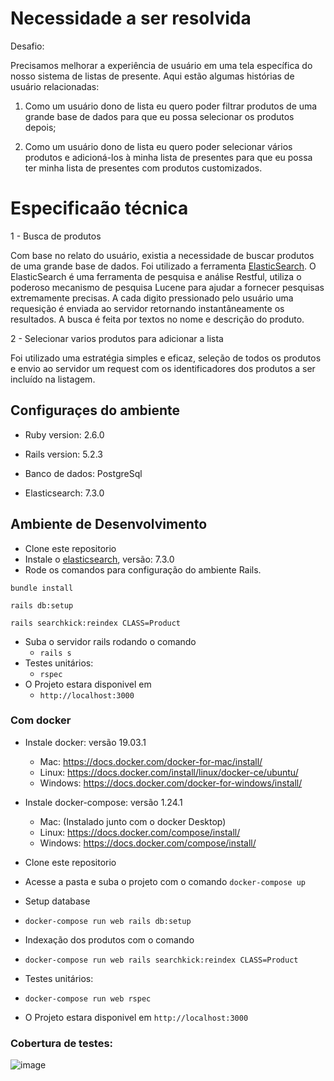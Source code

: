 
# Necessidade a ser resolvida
Desafio:

Precisamos melhorar a experiência de usuário em uma tela específica do nosso sistema de listas de presente. Aqui estão algumas histórias de usuário relacionadas:

1. Como um usuário dono de lista eu quero poder filtrar produtos de uma grande base de dados para que eu possa selecionar os produtos depois;

2. Como um usuário dono de lista eu quero poder selecionar vários produtos e adicioná-los à minha lista de presentes para que eu possa ter minha lista de presentes com produtos customizados.

# Especificaão técnica

1 - Busca de produtos

Com base no relato do usuário, existia a necessidade de buscar produtos de uma grande base de dados. Foi utilizado a ferramenta [ElasticSearch](https://www.elastic.co/pt/products/elasticsearch).
O ElasticSearch é uma ferramenta de pesquisa e análise Restful, utiliza o poderoso mecanismo de pesquisa Lucene para ajudar a fornecer pesquisas extremamente precisas.
A cada digito pressionado pelo usuário uma requesição é enviada ao servidor retornando instantâneamente os resultados. A busca é feita por textos no nome e descrição do produto.

2 - Selecionar varios produtos para adicionar a lista

Foi utilizado uma estratégia simples e eficaz, seleção de todos os produtos e envio ao servidor um request com os identificadores dos produtos a ser incluído na listagem.

## Configuraçes do ambiente

* Ruby version: 2.6.0

* Rails version: 5.2.3

* Banco de dados: PostgreSql

* Elasticsearch: 7.3.0

## Ambiente de Desenvolvimento
* Clone este repositorio
* Instale o [elasticsearch](https://www.elastic.co/guide/en/elasticsearch/reference/7.3/install-elasticsearch.html), versão: 7.3.0
* Rode os comandos para configuração do ambiente Rails.

 `bundle install`

`rails db:setup`

`rails searchkick:reindex CLASS=Product`
* Suba o servidor rails rodando o comando  
  - `rails s`
* Testes unitários: 
  - `rspec`
* O Projeto estara disponivel em 
  - `http://localhost:3000`


### Com docker
* Instale docker: versão 19.03.1
     - Mac: 
        https://docs.docker.com/docker-for-mac/install/
     - Linux:
        https://docs.docker.com/install/linux/docker-ce/ubuntu/
     - Windows:
        https://docs.docker.com/docker-for-windows/install/

* Instale docker-compose: versão 1.24.1
    - Mac: 
        (Instalado junto com o docker Desktop)
     - Linux:
        https://docs.docker.com/compose/install/
     - Windows:
        https://docs.docker.com/compose/install/

* Clone este repositorio
* Acesse a pasta e suba o projeto com o comando `docker-compose up`
* Setup database 
 - `docker-compose run web rails db:setup`
* Indexação dos produtos com o comando 
 - `docker-compose run web rails searchkick:reindex CLASS=Product`
* Testes unitários:
 - `docker-compose run web rspec`
* O Projeto estara disponivel em `http://localhost:3000`

### Cobertura de testes:
![image](https://user-images.githubusercontent.com/25302676/62994251-4d3c8e80-be31-11e9-9b01-a3a189e0bc8e.png)




